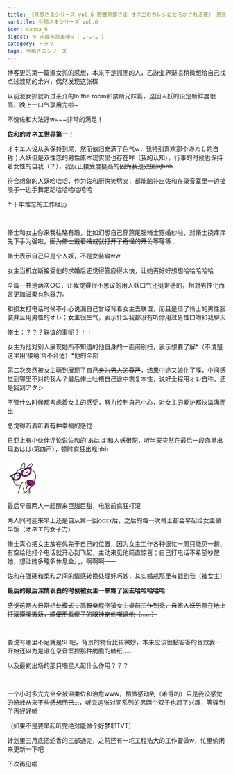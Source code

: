 ```yaml
---
title: 《旦那さまシリーズ vol.6 野獣旦那さま オネエのカレシにとろかされる夜》 感想
surtitle: 旦那さまシリーズ vol.6
icon: danna_6
digest: ※ 未成年禁止噢w ( ⁎ᵕᴗᵕ⁎ )
category: ドラマ
tags: 旦那さまシリーズ
---
```


博客更的第一篇淑女抓的感想，本来不是抓圈的人，乙游业界渐凉稍微想给自己找点过渡期的余兴，偶然发现这张碟

以前淑女抓就听过茶介的In the room和禁断兄妹篇，这回人妖的设定新鲜度很高，晚上一口气享用完啦~

不愧佐和大法好w~~~非常的满足！

**佐和的オネエ世界第一！**

オネエ人设从头保持到尾，然而依旧充满了色气w，我特别喜欢那个*あたし*的自称；人妖但是双性恋的男性原本现实里也存在咩（我的认知），行事的时候也保持着女性的自我（？），我反正接受度挺高的~~因为我是双偏同hhh~~

符合想象的人妖哈哈哈，作为佐和厨快笑劈叉，都能脑补出佐和在录音室里一边扯嗓子一边手舞足蹈哈哈哈哈哈哈

↑十年难忘的工作经历

<br>

脩士和女主你来我往略有趣，比如幻想自己穿燕尾服脩士穿婚纱啦，对脩士挠痒痒先下手为强啦，~~因为脩士戴着婚戒就打开了奇怪的开关~~等等等…

脩士表示自己只是个人妖，不是女装癖ww

女主当机立断接受他的求婚后还觉得答应得太快，让她再好好想想哈哈哈哈哈

全篇一共是两次○○，让我觉得很不思议的用人妖口气还挺带感的，相对男性化而言更加温柔有包容力。

和损友打电话时候不小心说漏自己曾经背着女主去联谊，而且是借了怜士的男性服装并且用男性的オレ；女主很生气，表示什么我都没有听你用过男性口吻和我聊天

脩士：？？？联谊的事呢？！！

女主为他对别人展现她所不知道的他自身的一面闹别扭，表示想要了解*（不清楚这里用‘接纳’合不合适）*他的全部

第二次突然被女主萌到展现了自己~~身为男人的尊严~~，结果中途又娘化了噗，中间感觉到哪里不对的我ん？最后脩士吐槽自己途中恢复本性，说好全程用オレ自称，还是回到アタシ

不管什么时候都考虑着女主的感受，努力控制自己小心，对女主的爱护都快溢满而出

总觉得听着听着有种幸福的感觉

日亚上有小伙伴评论说佐和的‘あはは’和人妖很配，听半天突然在最后一段肉里出现あはは(第四声），顿时疯狂出戏hhh

<img src="/assets/img/bq/tusiji/tusiji12.gif" width="80px">

最后早晨两人一起醒来巨甜巨甜，电脑前疯狂打滚

两人同时迎来早上还是自从第一回ooxx后，之后的每一次脩士都会早起给女主做早饭（オネエ的女子力）

脩士真心把女主放在优先于自己的位置，因为女主工作各种很忙一周只能见一趟、有空给他打个电话就开心到飞起，主动来见他简直惊喜；自己打电话不希望吵醒她，想让她多睡多休息会儿，啊啊啊——

佐和在强硬和柔和之间的情感转换处理好巧妙，其实婚戒那里有戳到我（被女主）

**最后的最后深情表白的时候被女主一掌糊了回去哈哈哈哈哈**

~~感觉这两人日常相处模式：高智桑程序猿女主桌前工作到秃，自家人妖男票在地上打滚摸爬撒娇，顺便用看傻子的眼神宠他嘲讽他（……）~~

<br>

要说有哪里不足就是SE吧，背景的物音比较微妙，本来应该很黏答答的音效我一开始还以为是谁在录音室捏那种脆脆的糖纸……

以及最初出场的那只喵星人起什么作用？？？

<br>

一个小时多完完全全被温柔佐和治愈www，稍微感动到（难得的）~~只是我没感觉的游戏从来不些感想而已…~~，听完这张对同系列的另两个双子也起了兴趣，等碟到了再好好听

（如果不是要早起听完绝对能做个好梦耶TVT）

计划里三月底把蛇香的三部通完，之前还有一坨工程浩大的工作要做w，忙里偷闲来更新一下吧

下次再见啦

<br>